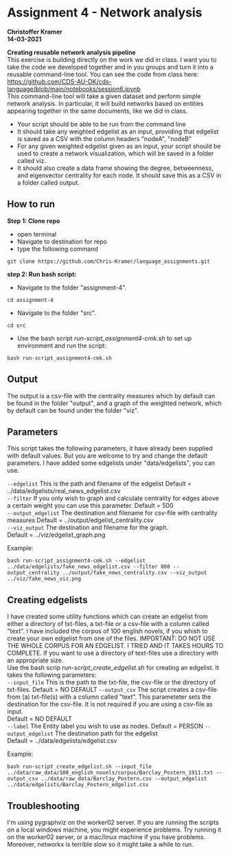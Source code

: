 # Assignment 4 - Network analysis
**Christoffer Kramer**  
**14-03-2021**  

**Creating reusable network analysis pipeline**  
This exercise is building directly on the work we did in class. I want you to take the code we developed together and in you groups and turn it into a reusable command-line tool. You can see the code from class here:  
https://github.com/CDS-AU-DK/cds-language/blob/main/notebooks/session6.ipynb  
This command-line tool will take a given dataset and perform simple network analysis. In particular, it will build networks based on entities appearing together in the same documents, like we did in class.  
- Your script should be able to be run from the command line  
- It should take any weighted edgelist as an input, providing that edgelist is saved as a CSV with the column headers "nodeA", "nodeB"  
- For any given weighted edgelist given as an input, your script should be used to create a network visualization, which will be saved in a folder called viz.  
- It should also create a data frame showing the degree, betweenness, and eigenvector centrality for each node. It should save this as a CSV in a folder called output.  

## How to run

**Step 1: Clone repo**
- open terminal
- Navigate to destination for repo
- type the following command
 ```console
 git clone https://github.com/Chris-Kramer/language_assignments.git
 ```
**step 2: Run bash script:**
- Navigate to the folder "assignment-4".
```console
cd assignment-4
```  
- Navigate to the folder "src".  
```console
cd src
```  
- Use the bash script _run-script_assignment4-cmk.sh_ to set up environment and run the script:  
```console
bash run-script_assignment4-cmk.sh
```  

## Output
The output is a csv-file with the centrality measures which by default can be found in the folder "output", and a graph of the weighted network, which by default can be found under the folder "viz".

## Parameters
This script takes the following parameters, it have already been supplied with default values. But you are welcome to try and change the default parameters. I have added some edgelists under "data/edgelists", you can use. 

`--edgelist` This is the path and filename of the edgelist
Default = ../data/edgelists/real_news_edgelist.csv  
`--filter` If you only wish to graph and calculate centrality for edges above a certain weight you can use this parameter.
Default = 500  
`--output_edgelist` The destination and filename for csv-file with centrality measures
Default = ../output/edgelist_centrality.csv  
`--viz_output` The destination and filename for the graph.   
Default = ../viz/edgelist_graph.png    

Example:  
```console
bash run-script_assignment4-cmk.sh --edgelist ../data/edgelists/fake_news_edgelist.csv --filter 800 --output_centrality ../output/fake_news_centrality.csv --viz_output ../viz/fake_news_viz.png
```

## Creating edgelists
I have created some utility functions which can create an edgelist from either a directory of txt-files, a txt-file or a csv-file with a column called "text". I have included the corpus of 100 english novels, if you whish to create your own edgelist from one of the files. IMPORTANT: DO NOT USE THE WHOLE CORPUS FOR AN EDGELIST. I TRIED AND IT TAKES HOURS TO COMPLETE. If you want to use a directory of text-files use a directory with an appropriate size.  
Use the bash scrip _run-script_create_edgelist.sh_ for creating an edgelist. It takes the following parameters:  
`--input_file` This is the path to the txt-file, the csv-file or the directory of txt-files.
Default = NO DEFAULT 
`--output_csv` The script creates a csv-file from (a) txt-file(s) with a column called "text". This parameteter sets the destination for the csv-file. It is not required if you are using a csv-file as input.  
Default = NO DEFAULT  
`--label` The Entity label you wish to use as nodes.
Default = PERSON 
`--output_edgelist` The destination path for the edgelist  
Default = ../data/edgelists/edgelist.csv   

Example:  
```console
bash run-script_create_edgelist.sh --input_file ../data/raw_data/100_english_novels/corpus/Barclay_Postern_1911.txt --output_csv ../data/raw_data/Barclay_Postern.csv --output_edgelist ../data/edgelists/Barclay_Postern_edgelist.csv
```

## Troubleshooting
I'm using pygraphviz on the worker02 server. If you are running the scripts on a local windows machine, you might experience problems. Try running it on the worker02 server, or a mac/linux machine if you have problems.  
Moreover, networkx is terrible slow so it might take a while to run.